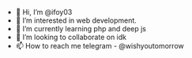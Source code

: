 - 👋 Hi, I’m @ifoy03
- 👀 I’m interested in web development.
- 🌱 I’m currently learning php and deep js
- 💞️ I’m looking to collaborate on idk
- 📫 How to reach me telegram - @wishyoutomorrow

<!---
ifoy03/ifoy03 is a ✨ special ✨ repository because its `README.md` (this file) appears on your GitHub profile.
You can click the Preview link to take a look at your changes.
--->
